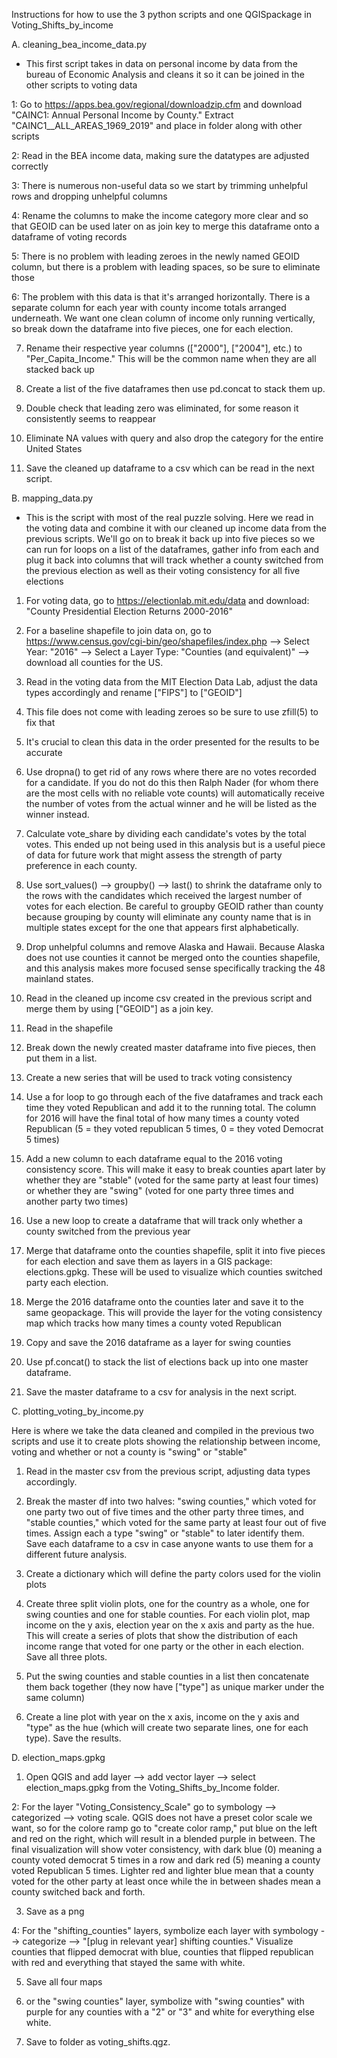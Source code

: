 Instructions for how to use the 3 python scripts and one QGISpackage in Voting_Shifts_by_income

A. cleaning_bea_income_data.py
-  This first script takes in data on personal income by data from the bureau
of Economic Analysis and cleans it so it can be joined in the other scripts to
voting data

1: Go to https://apps.bea.gov/regional/downloadzip.cfm and download "CAINC1:
Annual Personal Income by County."  Extract "CAINC1__ALL_AREAS_1969_2019" and
place in folder along with other scripts

2: Read in the BEA income data, making sure the datatypes are adjusted correctly

3:  There is numerous non-useful data so we start by trimming unhelpful
rows and dropping unhelpful columns

4: Rename the columns to make the income category more clear and so that GEOID can be used later on as join key to merge this dataframe onto a dataframe of voting records

5:  There is no problem with leading zeroes in the newly named GEOID column, but there is a problem with leading spaces, so be sure to eliminate those

6:  The problem with this data is that it's arranged horizontally.  There is
a separate column for each year with county income totals arranged underneath.
We want one clean column of income only running vertically, so break down
the dataframe into five pieces, one for each election.  

7.  Rename their respective year columns (["2000"], ["2004"], etc.) to "Per_Capita_Income."  This will be the common name when they are all stacked
back up

8.  Create a list of the five dataframes then use pd.concat to stack them up.

9.  Double check that leading zero was eliminated, for some reason it consistently seems to reappear

10.  Eliminate NA values with query and also drop the category for the entire United States

11.  Save the cleaned up dataframe to a csv which can be read in the next script.

B. mapping_data.py
 - This is the script with most of the real puzzle solving.  Here we read in the voting data and combine it with our cleaned up income data from the previous scripts.  We'll go on to break it back up into five pieces so we can run for loops on a list of the dataframes, gather info from each and plug it back into columns that will track whether a county switched from the previous election as well as their voting consistency for all five elections

1. For voting data, go to https://electionlab.mit.edu/data and download:
"County Presidential Election Returns 2000-2016"

2. For a baseline shapefile to join data on, go to https://www.census.gov/cgi-bin/geo/shapefiles/index.php --> Select Year: "2016" --> Select a Layer Type: "Counties (and equivalent)" --> download all counties for the US.

3. Read in the voting data from the MIT Election Data Lab, adjust the data types accordingly and rename ["FIPS"] to ["GEOID"]

4.  This file does not come with leading zeroes so be sure to use zfill(5) to fix
that

5.  It's crucial to clean this data in the order presented for the results to be accurate

6.  Use dropna() to get rid of any rows where there are no votes recorded for a candidate.  If you do not do this then Ralph Nader (for whom there are the most cells with no reliable vote counts) will automatically receive the number of votes from the actual winner and he will be listed as the winner instead.

7. Calculate vote_share by dividing each candidate's votes by the total votes.
This ended up not being used in this analysis but is a useful piece of data for future work that might assess the strength of party preference in each county.

8.  Use sort_values() --> groupby() --> last() to shrink the dataframe only to the rows with the candidates which received the largest number of votes for each election.  Be careful to groupby GEOID rather than county because grouping by county will eliminate any county name that is in multiple states except for the one that appears first alphabetically.

9.  Drop unhelpful columns and remove Alaska and Hawaii.  Because Alaska does not use counties it cannot be merged onto the counties shapefile, and this analysis makes more focused sense specifically tracking the 48 mainland states.

10.  Read in the cleaned up income csv created in the previous script and merge them by using ["GEOID"] as a join key.  

11. Read in the shapefile

12.  Break down the newly created master dataframe into five pieces, then put them in a list.

13.  Create a new series that will be used to track voting consistency

14.  Use a for loop to go through each of the five dataframes and track each time they voted Republican and add it to the running total.  The column for 2016 will have the final total of how many times a county voted Republican (5 = they voted republican 5 times, 0 = they voted Democrat 5 times)

15.  Add a new column to each dataframe equal to the 2016 voting consistency score.  This will make it easy to break counties apart later by whether they are "stable" (voted for the same party at least four times) or whether they are "swing" (voted for one party three times and another party two times)

16.  Use a new loop to create a dataframe that will track only whether a county switched from the previous year

17.  Merge that dataframe onto the counties shapefile, split it into five pieces for each election and save them as layers in a GIS package: elections.gpkg.  These will be used to visualize which counties switched party each election.

18. Merge the 2016 dataframe onto the counties later and save it to the same geopackage.  This will provide the layer for the voting consistency map which tracks how many times a county voted Republican

19. Copy and save the 2016 dataframe as a layer for swing counties

20. Use pf.concat() to stack the list of elections back up into one master dataframe.

21.  Save the master dataframe to a csv for analysis in the next script.

C. plotting_voting_by_income.py

Here is where we take the data cleaned and compiled in the previous two scripts and use it to create plots showing the relationship between income, voting and whether or not a county is "swing" or "stable"

1.  Read in the master csv from the previous script, adjusting data types accordingly.

2.  Break the master df into two halves: "swing counties," which voted for one party two out of five times and the other party three times, and "stable counties," which voted for the same party at least four out of five times.  Assign each a type "swing" or "stable" to later identify them.  Save each dataframe to a csv in case anyone wants to use them for a different future analysis.

3. Create a dictionary which will define the party colors used for the violin plots

4.  Create three split violin plots, one for the country as a whole, one for swing counties and one for stable counties.  For each violin plot, map income on the y axis, election year on the x axis and party as the hue.  This will create a series of plots that show the distribution of each income range that voted for one party or the other in each election.  Save all three plots.

5.  Put the swing counties and stable counties in a list then concatenate them back together (they now have ["type"] as unique marker under the same column)

6.  Create a line plot with year on the x axis, income on the y axis and "type" as the hue (which will create two separate lines, one for each type).  Save the results.

D.  election_maps.gpkg

1.  Open QGIS and add layer --> add vector layer --> select election_maps.gpkg from the Voting_Shifts_by_Income folder.

2:  For the layer "Voting_Consistency_Scale" go to symbology --> categorized --> voting scale.  QGIS does not have a preset color scale we want, so for the colore ramp go to "create color ramp," put blue on the left and red on the right, which will result in a blended purple in between.  The final visualization will show voter consistency, with dark blue (0) meaning a county voted democrat 5 times in a row and dark red (5) meaning a county voted Republican 5 times.  Lighter red and lighter blue mean that a county voted for the other party at least once while the in between shades mean a county switched back and forth.

3.  Save as a png

4:  For the "shifting_counties" layers, symbolize each layer with symbology --> categorize --> "[plug in relevant year] shifting counties."  Visualize counties that flipped democrat with blue, counties that flipped republican with red and everything that stayed the same with white.

5.  Save all four maps

6. or the "swing counties" layer, symbolize with "swing counties" with purple for any counties with a "2" or "3" and white for everything else white.

7.  Save to folder as voting_shifts.qgz.
